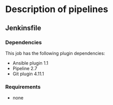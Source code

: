 # Description of pipelines

## Jenkinsfile

### Dependencies

This job has the following plugin dependencies:

- Ansible plugin 1.1
- Pipeline 2.7
- Git plugin 4.11.1

### Requirements

- none
